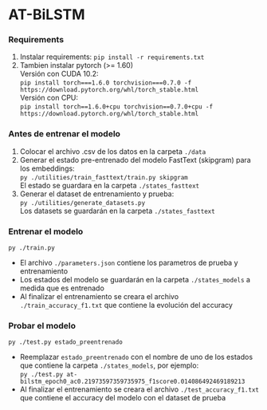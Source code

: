 # AT-BiLSTM
### Requirements
1. Instalar requirements: `pip install -r requirements.txt`
2. Tambien instalar pytorch (>= 1.60) <br> 
Versión con CUDA 10.2: <br> 
`pip install torch===1.6.0 torchvision===0.7.0 -f https://download.pytorch.org/whl/torch_stable.html` <br>
Versión con CPU: <br>
`pip install torch==1.6.0+cpu torchvision==0.7.0+cpu -f https://download.pytorch.org/whl/torch_stable.html`

### Antes de entrenar el modelo
1. Colocar el archivo .csv de los datos en la carpeta `./data`
2. Generar el estado pre-entrenado del modelo FastText (skipgram) para los embeddings: <br>
`py ./utilities/train_fasttext/train.py skipgram` <br>
El estado se guardara en la carpeta `./states_fasttext`
3. Generar el dataset de entrenamiento y prueba: <br>
`py ./utilities/generate_datasets.py` <br>
Los datasets se guardarán en la carpeta `./states_fasttext`

### Entrenar el modelo
`py ./train.py`
* El archivo `./parameters.json` contiene los parametros de prueba y entrenamiento
* Los estados del modelo se guardarán en la carpeta `./states_models` a medida que es entrenado
* Al finalizar el entrenamiento se creara el archivo `./train_accuracy_f1.txt` que contiene la evolución del accuracy

### Probar el modelo
`py ./test.py estado_preentrenado`
* Reemplazar `estado_preentrenado` con el nombre de uno de los estados que contiene la carpeta `./states_models`, por ejemplo: <br>
`py ./test.py at-bilstm_epoch0_ac0.21973597359735975_f1score0.014086492469189213`
* Al finalizar el entrenamiento se creara el archivo `./test_accuracy_f1.txt` que contiene el accuracy del modelo con el dataset de prueba
